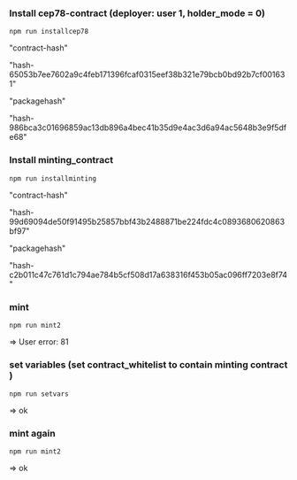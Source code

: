 ### Install cep78-contract  (deployer: user 1, holder_mode = 0)
```
npm run installcep78
```

"contract-hash"

"hash-65053b7ee7602a9c4feb171396fcaf0315eef38b321e79bcb0bd92b7cf001631"


"packagehash"

"hash-986bca3c01696859ac13db896a4bec41b35d9e4ac3d6a94ac5648b3e9f5dfe68"


### Install minting_contract
```
npm run installminting
```

"contract-hash"

"hash-99d69094de50f91495b25857bbf43b2488871be224fdc4c0893680620863bf97"

"packagehash"

"hash-c2b011c47c761d1c794ae784b5cf508d17a638316f453b05ac096ff7203e8f74"


### mint 
```
npm run mint2
```
=> User error: 81


### set variables (set contract_whitelist to contain minting contract )
```
npm run setvars
```
=> ok

### mint again
```
npm run mint2
```

=> ok